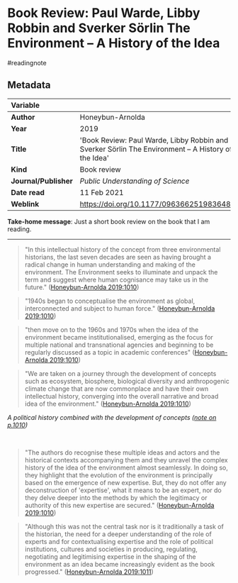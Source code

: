 # Book Review: Paul Warde, Libby Robbin and Sverker Sörlin The Environment – A History of the Idea
#readingnote 

## Metadata

|   Variable     |  |
|:--------------|:-----------|
| **Author**			| Honeybun-Arnolda     | 
| **Year**				| 		2019	 | 
| **Title**				| 	'Book Review: Paul Warde, Libby Robbin and Sverker Sörlin The Environment – A History of the Idea'		 | 
| **Kind**				| Book review | 
| **Journal/Publisher**				| 	*Public Understanding of Science*		 | 
| **Date read**				| 	11 Feb 2021	 | 
| **Weblink**				| 	https://doi.org/10.1177/0963662519836487		 | 

**Take-home message**: Just a short book review on the book that I am reading.


---
> "In this intellectual history of the concept from three environmental historians, the last seven decades are seen as having brought a radical change in human understanding and making of the environment. The Environment seeks to illuminate and unpack the term and suggest where human cognisance may take us in the future." ([Honeybun-Arnolda 2019:1010](zotero://open-pdf/library/items/5GZRWRXD?page=1))

> "1940s began to conceptualise the environment as global, interconnected and subject to human force." ([Honeybun-Arnolda 2019:1010](zotero://open-pdf/library/items/5GZRWRXD?page=1))

> "then move on to the 1960s and 1970s when the idea of the environment became institutionalised, emerging as the focus for multiple national and transnational agencies and beginning to be regularly discussed as a topic in academic conferences" ([Honeybun-Arnolda 2019:1010](zotero://open-pdf/library/items/5GZRWRXD?page=1))

> "We are taken on a journey through the development of concepts such as ecosystem, biosphere, biological diversity and anthropogenic climate change that are now commonplace and have their own intellectual history, converging into the overall narrative and broad idea of the environment." ([Honeybun-Arnolda 2019:1010](zotero://open-pdf/library/items/5GZRWRXD?page=1))

*A political history combined with the development of concepts ([note on p.1010](zotero://open-pdf/library/items/5GZRWRXD?page=1))*

 
 
 
 
 

> "The authors do recognise these multiple ideas and actors and the historical contexts accompanying them and they unravel the complex history of the idea of the environment almost seamlessly. In doing so, they highlight that the evolution of the environment is principally based on the emergence of new expertise. But, they do not offer any deconstruction of 'expertise', what it means to be an expert, nor do they delve deeper into the methods by which the legitimacy or authority of this new expertise are secured." ([Honeybun-Arnolda 2019:1010](zotero://open-pdf/library/items/5GZRWRXD?page=1))


> "Although this was not the central task nor is it traditionally a task of the historian, the need for a deeper understanding of the role of experts and for contextualising expertise and the role of political institutions, cultures and societies in producing, regulating, negotiating and legitimising expertise in the shaping of the environment as an idea became increasingly evident as the book progressed." ([Honeybun-Arnolda 2019:1011](zotero://open-pdf/library/items/5GZRWRXD?page=2))

